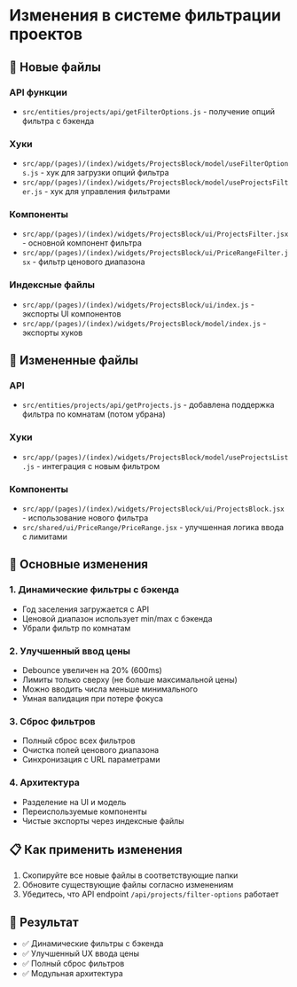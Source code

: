 # Изменения в системе фильтрации проектов

## 📁 Новые файлы

### API функции
- `src/entities/projects/api/getFilterOptions.js` - получение опций фильтра с бэкенда

### Хуки
- `src/app/(pages)/(index)/widgets/ProjectsBlock/model/useFilterOptions.js` - хук для загрузки опций фильтра
- `src/app/(pages)/(index)/widgets/ProjectsBlock/model/useProjectsFilter.js` - хук для управления фильтрами

### Компоненты
- `src/app/(pages)/(index)/widgets/ProjectsBlock/ui/ProjectsFilter.jsx` - основной компонент фильтра
- `src/app/(pages)/(index)/widgets/ProjectsBlock/ui/PriceRangeFilter.jsx` - фильтр ценового диапазона

### Индексные файлы
- `src/app/(pages)/(index)/widgets/ProjectsBlock/ui/index.js` - экспорты UI компонентов
- `src/app/(pages)/(index)/widgets/ProjectsBlock/model/index.js` - экспорты хуков

## 🔧 Измененные файлы

### API
- `src/entities/projects/api/getProjects.js` - добавлена поддержка фильтра по комнатам (потом убрана)

### Хуки
- `src/app/(pages)/(index)/widgets/ProjectsBlock/model/useProjectsList.js` - интеграция с новым фильтром

### Компоненты
- `src/app/(pages)/(index)/widgets/ProjectsBlock/ui/ProjectsBlock.jsx` - использование нового фильтра
- `src/shared/ui/PriceRange/PriceRange.jsx` - улучшенная логика ввода с лимитами

## 🎯 Основные изменения

### 1. Динамические фильтры с бэкенда
- Год заселения загружается с API
- Ценовой диапазон использует min/max с бэкенда
- Убрали фильтр по комнатам

### 2. Улучшенный ввод цены
- Debounce увеличен на 20% (600ms)
- Лимиты только сверху (не больше максимальной цены)
- Можно вводить числа меньше минимального
- Умная валидация при потере фокуса

### 3. Сброс фильтров
- Полный сброс всех фильтров
- Очистка полей ценового диапазона
- Синхронизация с URL параметрами

### 4. Архитектура
- Разделение на UI и модель
- Переиспользуемые компоненты
- Чистые экспорты через индексные файлы

## 📋 Как применить изменения

1. Скопируйте все новые файлы в соответствующие папки
2. Обновите существующие файлы согласно изменениям
3. Убедитесь, что API endpoint `/api/projects/filter-options` работает

## 🚀 Результат

- ✅ Динамические фильтры с бэкенда
- ✅ Улучшенный UX ввода цены
- ✅ Полный сброс фильтров
- ✅ Модульная архитектура 